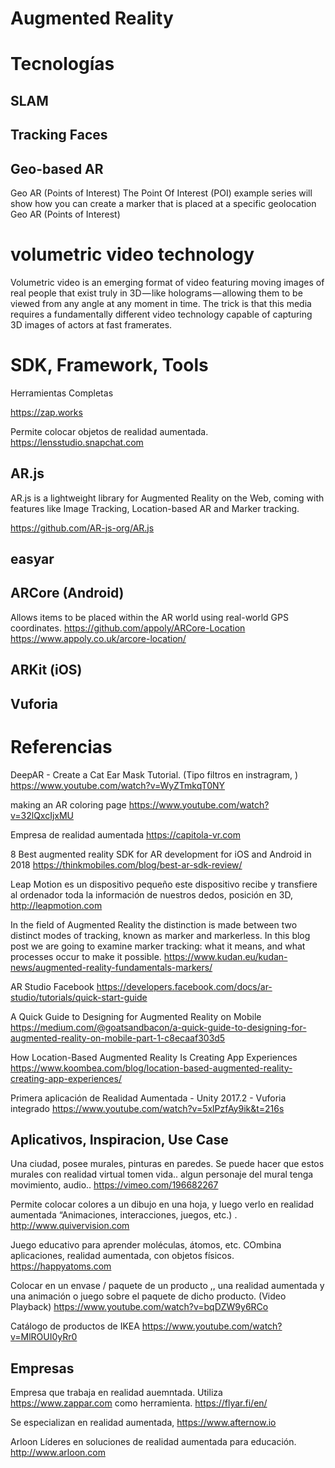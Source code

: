 # Augmented Reality

# Tecnologías 


## SLAM

## Tracking Faces


## Geo-based AR 

Geo AR (Points of Interest)
The Point Of Interest (POI) example series will show how you can create a marker that is placed at a specific geolocation
Geo AR (Points of Interest)



# volumetric video technology

Volumetric video is an emerging format of video featuring moving images of real people that exist truly in 3D — like holograms — allowing them to be viewed from any angle at any moment in time. The trick is that this media requires a fundamentally different video technology capable of capturing 3D images of actors at fast framerates.


# SDK, Framework, Tools

Herramientas Completas

https://zap.works

Permite colocar objetos de realidad aumentada. 
https://lensstudio.snapchat.com


## AR.js

AR.js is a lightweight library for Augmented Reality on the Web, coming with features like Image Tracking, Location-based AR and Marker tracking.

https://github.com/AR-js-org/AR.js


## easyar

## ARCore (Android)

Allows items to be placed within the AR world using real-world GPS coordinates.
https://github.com/appoly/ARCore-Location
https://www.appoly.co.uk/arcore-location/


## ARKit (iOS)

## Vuforia

# Referencias

DeepAR - Create a Cat Ear Mask Tutorial. (Tipo filtros en instragram, )
https://www.youtube.com/watch?v=WyZTmkqT0NY


making an AR coloring page
https://www.youtube.com/watch?v=32lQxcIjxMU



Empresa de realidad aumentada
https://capitola-vr.com


8 Best augmented reality SDK for AR development for iOS and Android in 2018
https://thinkmobiles.com/blog/best-ar-sdk-review/


Leap Motion es un dispositivo pequeño este dispositivo recibe y transfiere al ordenador toda la información de nuestros dedos, posición en 3D,
http://leapmotion.com


 In the field of Augmented Reality the distinction is made between two distinct modes of tracking, known as marker and markerless. In this blog post we are going to examine marker tracking: what it means, and what processes occur to make it possible.
https://www.kudan.eu/kudan-news/augmented-reality-fundamentals-markers/


AR Studio Facebook
https://developers.facebook.com/docs/ar-studio/tutorials/quick-start-guide


A Quick Guide to Designing for Augmented Reality on Mobile
https://medium.com/@goatsandbacon/a-quick-guide-to-designing-for-augmented-reality-on-mobile-part-1-c8ecaaf303d5

How Location-Based Augmented Reality Is Creating App Experiences
https://www.koombea.com/blog/location-based-augmented-reality-creating-app-experiences/

Primera aplicación de Realidad Aumentada - Unity 2017.2 - Vuforia integrado
https://www.youtube.com/watch?v=5xlPzfAy9ik&t=216s




## Aplicativos, Inspiracion, Use Case

Una ciudad, posee murales, pinturas en paredes. Se puede hacer que estos murales con realidad virtual tomen vida.. algun personaje del mural tenga movimiento, audio.. 
https://vimeo.com/196682267


Permite colocar colores a un dibujo en una hoja, y luego verlo en realidad aumentada “Animaciones, interacciones, juegos, etc.) .
http://www.quivervision.com


Juego educativo para aprender moléculas, átomos, etc. COmbina aplicaciones, realidad aumentada, con objetos físicos. 
https://happyatoms.com

Colocar en un envase / paquete de un producto ,, una realidad aumentada y una animación o juego sobre el paquete de dicho producto.  (Video Playback) 
https://www.youtube.com/watch?v=bqDZW9y6RCo


Catálogo de productos de IKEA
https://www.youtube.com/watch?v=MlROUI0yRr0


## Empresas

Empresa que trabaja en realidad auemntada.
Utiliza https://www.zappar.com como herramienta. 
https://flyar.fi/en/

Se especializan en realidad aumentada, 
https://www.afternow.io

Arloon Líderes en soluciones de realidad aumentada para educación.
http://www.arloon.com




